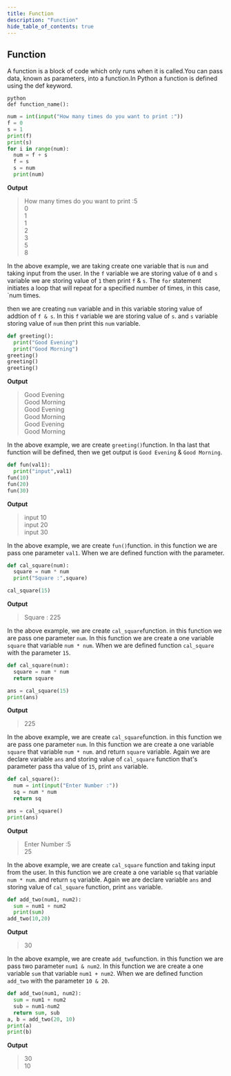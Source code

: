 ```yaml
---
title: Function
description: "Function"
hide_table_of_contents: true
---
```


## Function
A function is a block of code which only runs when it is called.You can pass data, known as parameters, into a function.In Python a function is defined using the def keyword.

```
python
def function_name():
```

```python showLineNumbers="true" title="example1.py"
num = int(input("How many times do you want to print :"))
f = 0
s = 1
print(f)
print(s)
for i in range(num):
  num = f + s
  f = s
  s = num
  print(num)
```
**Output**
>How many times do you want to print :5<br/>
>0<br/>
>1<br/>
>1<br/>
>2<br/>
>3<br/>
>5<br/>
>8

 In the above example, we are taking create one variable that is `num` and taking input from the user. In the `f` variable  we are storing value of `0` and `s` variable we are storing value of `1` then print `f` & `s`.  The `for` statement initiates a loop that will repeat for a specified number of times, in this case, `num times.

 then we are creating `num` variable and in this variable storing value of addtion of `f & s`. In this `f` variable we are storing value of `s`. and `s` variable storing value of `num` then print this `num` variable.

```python showLineNumbers="true" title="example2.py"
def greeting():
  print("Good Evening")
  print("Good Morning")
greeting()
greeting()
greeting()
```
**Output**
>Good Evening<br/>
>Good Morning<br/>
>Good Evening<br/>
>Good Morning<br/>
>Good Evening<br/>
>Good Morning

In the above example, we are create `greeting()`function. In tha last that function will be defined, then we get output is  `Good Evening` & `Good Morning`.

```python showLineNumbers="true" title="example3.py"
def fun(val1):
  print("input",val1)
fun(10)
fun(20)
fun(30)
```
**Output**
>input 10<br/>
>input 20<br/>
>input 30

In the above example, we are create `fun()`function. in this function we are pass one parameter `val1`. When we are defined function with the parameter.


```python showLineNumbers="true" title="example4.py"
def cal_square(num):
  square = num * num
  print("Square :",square)

cal_square(15)
```
**Output**
>Square : 225

In the above example, we are create `cal_square`function. in this function we are pass one parameter `num`. In this function we are create a one variable `square` that variable `num * num`. When we are defined function `cal_square` with the parameter `15`.

```python showLineNumbers="true" title="example5.py"
def cal_square(num):
  square = num * num
  return square

ans = cal_square(15)
print(ans)
```
**Output**
>225

In the above example, we are create `cal_square`function. in this function we are pass one parameter `num`. In this function we are create a one variable `square` that variable `num * num`. and return `square` variable. Again we are declare variable `ans` and storing value of `cal_square` function that's parameter pass tha value of `15`, print `ans` variable.

```python showLineNumbers="true" title="example6.py"
def cal_square():
  num = int(input("Enter Number :"))
  sq = num * num 
  return sq

ans = cal_square()
print(ans)
```
**Output**
>Enter Number :5<br/>
>25

In the above example, we are create `cal_square` function and taking input from the user. In this function we are create a one variable `sq` that variable `num * num`. and return `sq` variable. Again we are declare variable `ans` and storing value of `cal_square` function, print `ans` variable.

```python showLineNumbers="true" title="example7.py"
def add_two(num1, num2):
  sum = num1 + num2
  print(sum)
add_two(10,20)
```
**Output**
>30

In the above example, we are create `add_two`function. in this function we are pass two parameter `num1 & num2`. In this function we are create a one variable `sum` that variable `num1 + num2`. When we are defined function `add_two` with the parameter `10 & 20`.

```python showLineNumbers="true" title="example8.py"
def add_two(num1, num2):
  sum = num1 + num2
  sub = num1-num2
  return sum, sub
a, b = add_two(20, 10)
print(a)
print(b)
```
**Output**
>30<br/>
>10